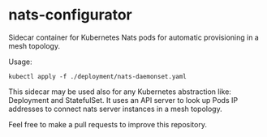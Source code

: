 # nats-configurator
Sidecar container for Kubernetes Nats pods for automatic provisioning in a mesh topology.

Usage:
```
kubectl apply -f ./deployment/nats-daemonset.yaml
```

This sidecar may be used also for any Kubernetes abstraction like: Deployment and StatefulSet.
It uses an API server to look up Pods IP addresses to connect nats server instances in a mesh topology.

Feel free to make a pull requests to improve this repository.
